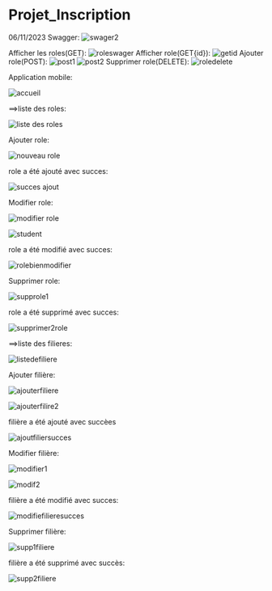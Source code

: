 # Projet_Inscription
 06/11/2023
Swagger:
![swager2](https://github.com/safae12-1/Projet_Inscription/assets/124156186/e8085055-7f94-4f18-b2d0-a1dda592de69)

Afficher les roles(GET):
![roleswager](https://github.com/safae12-1/Projet_Inscription/assets/124156186/34fe7404-63eb-4440-91ed-f31356b1cce7)
Afficher role(GET{id}):
![getid](https://github.com/safae12-1/Projet_Inscription/assets/124156186/354b8520-aad1-49ef-8bd4-2b2ba4b94ed1)
Ajouter role(POST):
![post1](https://github.com/safae12-1/Projet_Inscription/assets/124156186/247a711c-960b-489d-a471-4cd826bc84c3)
![post2](https://github.com/safae12-1/Projet_Inscription/assets/124156186/9aff3403-b10b-480d-b51c-2817e03ff290)
Supprimer role(DELETE):
![roledelete](https://github.com/safae12-1/Projet_Inscription/assets/124156186/35751239-b0b6-446d-8dd1-3221079bd9bc)

Application mobile:

![accueil](https://github.com/safae12-1/Projet_Inscription/assets/124156186/53e08326-9326-40da-abad-f10d3cf34a1d)

==>liste des roles:

![liste des roles](https://github.com/safae12-1/Projet_Inscription/assets/124156186/ab47b4e1-e258-4e49-a424-171bf41d0e35)

Ajouter role:

![nouveau role](https://github.com/safae12-1/Projet_Inscription/assets/124156186/625d0d74-fb04-4f3c-a99d-38606b55eccc)

role a été ajouté avec succes:

![succes ajout](https://github.com/safae12-1/Projet_Inscription/assets/124156186/108fcf58-ac54-48a1-a839-2cb91de40a10)

Modifier role:

![modifier role](https://github.com/safae12-1/Projet_Inscription/assets/124156186/d519ed41-073b-4ce4-be8b-2971a4ee8bbb)

![student](https://github.com/safae12-1/Projet_Inscription/assets/124156186/9908f157-c9af-476e-a3e1-7ae743b27a6e)

role a été modifié avec succes:

![rolebienmodifier](https://github.com/safae12-1/Projet_Inscription/assets/124156186/5a0d2bfc-445b-41d4-8acc-bcfda5b5be95)

Supprimer role:

![supprole1](https://github.com/safae12-1/Projet_Inscription/assets/124156186/d4aa5035-de50-4523-b58c-378176f63c18)

role a été supprimé avec succes:

![supprimer2role](https://github.com/safae12-1/Projet_Inscription/assets/124156186/4b55e2e6-0936-456e-80f5-3ec70afd6e10)


==>liste des filieres:

![listedefiliere](https://github.com/safae12-1/Projet_Inscription/assets/124156186/2f8317ce-3bca-4ed5-a6f4-a7f4b683ba85)

Ajouter filière:

![ajouterfiliere](https://github.com/safae12-1/Projet_Inscription/assets/124156186/84586d73-561c-43dd-8232-6019a7cef55e)

![ajouterfilire2](https://github.com/safae12-1/Projet_Inscription/assets/124156186/9c1d1848-1073-4242-9643-e89a00652e25)

filière a été ajouté avec succèes

![ajoutfiliersucces](https://github.com/safae12-1/Projet_Inscription/assets/124156186/cd94463e-d9cc-4368-9247-52eb422cc788)

Modifier filière:

![modifier1](https://github.com/safae12-1/Projet_Inscription/assets/124156186/16d06891-b174-4fed-85e3-13ab17f19609)

![modif2](https://github.com/safae12-1/Projet_Inscription/assets/124156186/4de89a87-d3c9-4db6-95b6-514bde3c9c1d)

filière a été modifié avec succes:

![modifiefilieresucces](https://github.com/safae12-1/Projet_Inscription/assets/124156186/c14751bd-dc5e-490d-8856-e905dfb81950)

Supprimer filière:

![supp1filiere](https://github.com/safae12-1/Projet_Inscription/assets/124156186/9d129015-9fa4-4175-87e6-18a8c2fae28b)

filière a été supprimé avec succès:

![supp2filiere](https://github.com/safae12-1/Projet_Inscription/assets/124156186/5d7da4be-80ec-4281-906f-7f8f66e71b02)

